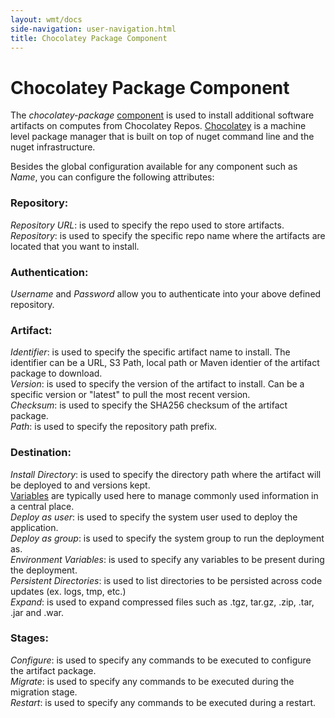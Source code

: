 ```yaml
---
layout: wmt/docs
side-navigation: user-navigation.html
title: Chocolatey Package Component
---
```


# Chocolatey Package Component

The _chocolatey-package_ [component](./components.html) is used to install additional software artifacts on
computes from Chocolatey Repos. [Chocolatey](http://chocolatey.org) is a machine level package manager that is built on
top of nuget command line and the nuget infrastructure.

Besides the global configuration available for any component such as _Name_, you can configure the
following attributes:

### Repository:
_Repository URL_: is used to specify the repo used to store artifacts.<br>
_Repository_: is used to specify the specific repo name where the artifacts are located that you want to install.<br>

### Authentication:
_Username_ and _Password_ allow you to authenticate into your above defined repository.<br>

### Artifact:
_Identifier_: is used to specify the specific artifact name to install. The identifier can be a URL, S3 Path, local path
or Maven identier of the artifact package to download.<br>
_Version_: is used to specify the version of the artifact to install. Can be a specific version or "latest" to pull the most
recent version.<br>
_Checksum_: is used to specify the SHA256 checksum of the artifact package.<br>
_Path_: is used to specify the repository path prefix.<br>

### Destination:
_Install Directory_: is used to specify the directory path where the artifact will be deployed to and versions kept.<br>
[Variables](./variables.html) are typically used here to manage commonly used information in a central place.<br>
_Deploy as user_: is used to specify the system user used to deploy the application. <br>
_Deploy as group_: is used to specify the system group to run the deployment as.<br>
_Environment Variables_: is used to specify any variables to be present during the deployment.<br>
_Persistent Directories_: is used to list directories to be persisted across code updates (ex. logs, tmp, etc.)<br>
_Expand_: is used to expand compressed files such as .tgz, tar.gz, .zip, .tar, .jar and .war.<br>

### Stages:
_Configure_: is used to specify any commands to be executed to configure the artifact package.<br>
_Migrate_: is used to specify any commands to be executed during the migration stage.<br>
_Restart_: is used to specify any commands to be executed during a restart.<br>
